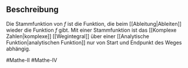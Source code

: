 ## Beschreibung
Die Stammfunktion von $f$ ist die Funktion, die beim [[Ableitung|Ableiten]] wieder die Funktion $f$ gibt.
Mit einer Stammfunktion ist das [[Komplexe Zahlen|komplexe]] [[Wegintegral]] über einer [[Analytische Funktion|analytischen Funktion]] nur von Start und Endpunkt des Weges abhängig.

#Mathe-II 
#Mathe-IV 

